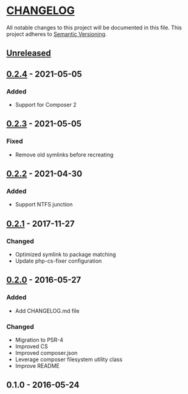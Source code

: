 # [CHANGELOG](http://keepachangelog.com/)
All notable changes to this project will be documented in this file.
This project adheres to [Semantic Versioning](http://semver.org/).

## [Unreleased]

## [0.2.4] - 2021-05-05

### Added
- Support for Composer 2

## [0.2.3] - 2021-05-05

### Fixed
- Remove old symlinks before recreating

## [0.2.2] - 2021-04-30

### Added
- Support NTFS junction

## [0.2.1] - 2017-11-27

### Changed
- Optimized symlink to package matching
- Update php-cs-fixer configuration

## [0.2.0] - 2016-05-27

### Added
- Add CHANGELOG.md file

### Changed
- Migration to PSR-4
- Improved CS
- Improved composer.json
- Leverage composer filesystem utility class
- Improve README

## 0.1.0 - 2016-05-24

[Unreleased]: https://github.com/ajgarlag/AjglComposerSymlinker/compare/0.2.4...master
[0.2.4]: https://github.com/ajgarlag/AjglComposerSymlinker/compare/0.2.3...0.2.4
[0.2.3]: https://github.com/ajgarlag/AjglComposerSymlinker/compare/0.2.2...0.2.3
[0.2.2]: https://github.com/ajgarlag/AjglComposerSymlinker/compare/0.2.1...0.2.2
[0.2.1]: https://github.com/ajgarlag/AjglComposerSymlinker/compare/0.2.0...0.2.1
[0.2.0]: https://github.com/ajgarlag/AjglComposerSymlinker/compare/0.1.0...0.2.0
